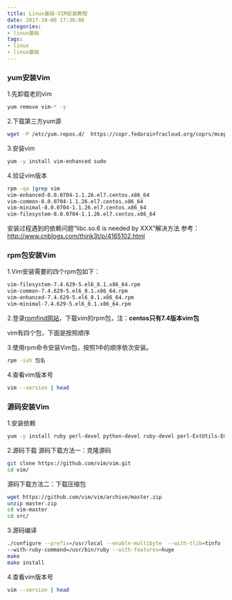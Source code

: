 ```yaml
---
title: Linux基础-VIM安装教程
date: 2017-10-06 17:36:06
categories:
- linux基础
tags:
- linux
- linux基础
---
```


### yum安装Vim
1.先卸载老的vim
```bash
yum remove vim-* -y
```
2.下载第三方yum源
```bash
wget -P /etc/yum.repos.d/  https://copr.fedorainfracloud.org/coprs/mcepl/vim8/repo/epel-7/mcepl-vim8-epel-7.repo
```
3.安装vim
```bash
yum -y install vim-enhanced sudo
```

4.验证vim版本
```bash
rpm -qa |grep vim
vim-enhanced-8.0.0704-1.1.26.el7.centos.x86_64
vim-common-8.0.0704-1.1.26.el7.centos.x86_64
vim-minimal-8.0.0704-1.1.26.el7.centos.x86_64
vim-filesystem-8.0.0704-1.1.26.el7.centos.x86_64
```

安装过程遇到的依赖问题“libc.so.6 is needed by XXX”解决方法
参考：http://www.cnblogs.com/think3t/p/4165102.html

### rpm包安装Vim
1.Vim安装需要的四个rpm包如下：
```bash
vim-filesystem-7.4.629-5.el6_8.1.x86_64.rpm
vim-common-7.4.629-5.el6_8.1.x86_64.rpm
vim-enhanced-7.4.629-5.el6_8.1.x86_64.rpm  
vim-minimal-7.4.629-5.el6_8.1.x86_64.rpm
```

2.登录[rpmfind网站](https://www.rpmfind.net/linux/rpm2html/search.php)，下载vim的rpm包，注：**centos只有7.4版本vim包**

vim有四个包，下面是按照顺序

3.使用rpm命令安装Vim包，按照1中的顺序依次安装。
``` bash
rpm -ivh 包名
```
4.查看vim版本号
``` bash
vim --version | head
```

### 源码安装Vim
1.安装依赖
``` bash
yum -y install ruby perl-devel python-devel ruby-devel perl-ExtUtils-Embed ncurses-devel
```

2.源码下载
源码下载方法一：克隆源码
``` bash
git clone https://github.com/vim/vim.git
cd vim/
```

源码下载方法二：下载压缩包
``` bash
wget https://github.com/vim/vim/archive/master.zip
unzip master.zip
cd vim-master
cd src/
```

3.源码编译
``` bash
./configure --prefix=/usr/local --enable-multibyte  --with-tlib=tinfo  --enable-pythoninterp --enable-rubyinterp \
--with-ruby-command=/usr/bin/ruby --with-features=huge
make
make install
```

4.查看vim版本号
``` bash
vim --version | head
```
